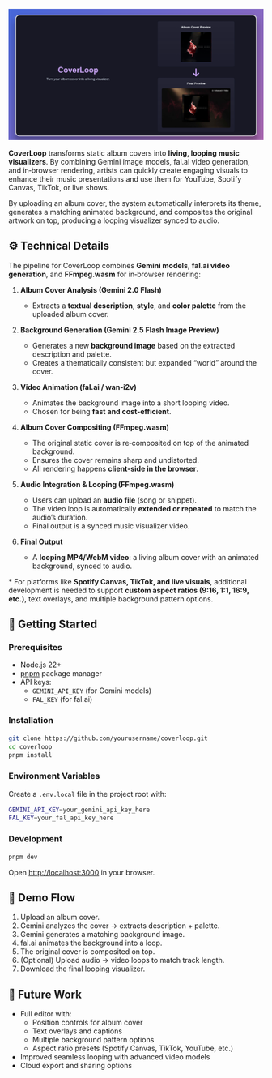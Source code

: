 ![CoverLoop](assets/cover.png)

**CoverLoop** transforms static album covers into **living, looping music visualizers**.
By combining Gemini image models, fal.ai video generation, and in‑browser rendering, artists can quickly create engaging visuals to enhance their music presentations and use them for YouTube, Spotify Canvas, TikTok, or live shows.

By uploading an album cover, the system automatically interprets its theme, generates a matching animated background, and composites the original artwork on top, producing a looping visualizer synced to audio.

## ⚙️ Technical Details

The pipeline for CoverLoop combines **Gemini models**, **fal.ai video generation**, and **FFmpeg.wasm** for in‑browser rendering:

1. **Album Cover Analysis (Gemini 2.0 Flash)**

   - Extracts a **textual description**, **style**, and **color palette** from the uploaded album cover.

2. **Background Generation (Gemini 2.5 Flash Image Preview)**

   - Generates a new **background image** based on the extracted description and palette.
   - Creates a thematically consistent but expanded “world” around the cover.

3. **Video Animation (fal.ai / wan‑i2v)**

   - Animates the background image into a short looping video.
   - Chosen for being **fast and cost‑efficient**.

4. **Album Cover Compositing (FFmpeg.wasm)**

   - The original static cover is re‑composited on top of the animated background.
   - Ensures the cover remains sharp and undistorted.
   - All rendering happens **client‑side in the browser**.

5. **Audio Integration & Looping (FFmpeg.wasm)**

   - Users can upload an **audio file** (song or snippet).
   - The video loop is automatically **extended or repeated** to match the audio’s duration.
   - Final output is a synced music visualizer video.

6. **Final Output**
   - A **looping MP4/WebM video**: a living album cover with an animated background, synced to audio.

\* For platforms like **Spotify Canvas, TikTok, and live visuals**, additional development is needed to support **custom aspect ratios (9:16, 1:1, 16:9, etc.)**, text overlays, and multiple background pattern options.

## 🚀 Getting Started

### Prerequisites

- Node.js 22+
- [pnpm](https://pnpm.io/) package manager
- API keys:
  - `GEMINI_API_KEY` (for Gemini models)
  - `FAL_KEY` (for fal.ai)

### Installation

```bash
git clone https://github.com/yourusername/coverloop.git
cd coverloop
pnpm install
```

### Environment Variables

Create a `.env.local` file in the project root with:

```bash
GEMINI_API_KEY=your_gemini_api_key_here
FAL_KEY=your_fal_api_key_here
```

### Development

```bash
pnpm dev
```

Open [http://localhost:3000](http://localhost:3000) in your browser.

## 🎥 Demo Flow

1. Upload an album cover.
2. Gemini analyzes the cover → extracts description + palette.
3. Gemini generates a matching background image.
4. fal.ai animates the background into a loop.
5. The original cover is composited on top.
6. (Optional) Upload audio → video loops to match track length.
7. Download the final looping visualizer.

## 🔮 Future Work

- Full editor with:
  - Position controls for album cover
  - Text overlays and captions
  - Multiple background pattern options
  - Aspect ratio presets (Spotify Canvas, TikTok, YouTube, etc.)
- Improved seamless looping with advanced video models
- Cloud export and sharing options
